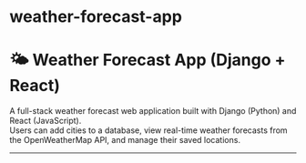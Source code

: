 # weather-forecast-app

# 🌤️ Weather Forecast App (Django + React)

A full-stack weather forecast web application built with Django (Python) and React (JavaScript).  
Users can add cities to a database, view real-time weather forecasts from the OpenWeatherMap API, and manage their saved locations.

---
